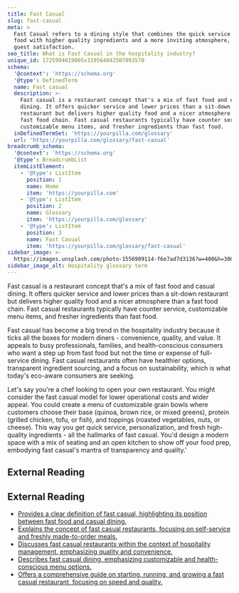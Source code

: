 ```yaml
---
title: Fast Casual
slug: fast-casual
meta: >
  Fast Casual refers to a dining style that combines the quick service of fast
  food with higher quality ingredients and a more inviting atmosphere, enhancing
  guest satisfaction.
seo_title: What is Fast Casual in the hospitality industry?
unique_id: 1725994619005x319564042507093570
schema:
  '@context': 'https://schema.org'
  '@type': DefinedTerm
  name: Fast casual
  description: >-
    Fast casual is a restaurant concept that's a mix of fast food and casual
    dining. It offers quicker service and lower prices than a sit-down
    restaurant but delivers higher quality food and a nicer atmosphere than a
    fast food chain. Fast casual restaurants typically have counter service,
    customizable menu items, and fresher ingredients than fast food.
  inDefinedTermSet: 'https://yourpilla.com/glossary'
  url: 'https://yourpilla.com/glossary/fast-casual'
breadcrumb_schema:
  '@context': 'https://schema.org'
  '@type': BreadcrumbList
  itemListElement:
    - '@type': ListItem
      position: 1
      name: Home
      item: 'https://yourpilla.com'
    - '@type': ListItem
      position: 2
      name: Glossary
      item: 'https://yourpilla.com/glossary'
    - '@type': ListItem
      position: 3
      name: Fast Casual
      item: 'https://yourpilla.com/glossary/fast-casual'
sidebar_image: >-
  https://images.unsplash.com/photo-1556909114-f6e7ad7d3136?w=400&h=300&fit=crop&auto=format
sidebar_image_alt: Hospitality glossary term
---
```


Fast casual is a restaurant concept that's a mix of fast food and casual dining. It offers quicker service and lower prices than a sit-down restaurant but delivers higher quality food and a nicer atmosphere than a fast food chain. Fast casual restaurants typically have counter service, customizable menu items, and fresher ingredients than fast food.

Fast casual has become a big trend in the hospitality industry because it ticks all the boxes for modern diners - convenience, quality, and value. It appeals to busy professionals, families, and health-conscious consumers who want a step up from fast food but not the time or expense of full-service dining. Fast casual restaurants often have healthier options, transparent ingredient sourcing, and a focus on sustainability, which is what today's eco-aware consumers are seeking.

Let's say you're a chef looking to open your own restaurant. You might consider the fast casual model for lower operational costs and wider appeal. You could create a menu of customizable grain bowls where customers choose their base (quinoa, brown rice, or mixed greens), protein (grilled chicken, tofu, or fish), and toppings (roasted vegetables, nuts, or cheese). This way you get quick service, personalization, and fresh high-quality ingredients - all the hallmarks of fast casual. You'd design a modern space with a mix of seating and an open kitchen to show off your food prep, embodying fast casual's mantra of transparency and quality.'

## External Reading



## External Reading

*   [Provides a clear definition of fast casual, highlighting its position between fast food and casual dining.](https://blackboxintelligence.com/resources/restaurant-glossary/fast-casual/)
*   [Explains the concept of fast casual restaurants, focusing on self-service and freshly made-to-order meals.](https://www.flipdish.com/us/resources/blog/what-is-a-fast-casual-restaurant)
*   [Discusses fast casual restaurants within the context of hospitality management, emphasizing quality and convenience.](https://library.fiveable.me/key-terms/hospitality-management/fast-casual-restaurants)
*   [Describes fast casual dining, emphasizing customizable and health-conscious menu options.](https://pos.toasttab.com/blog/on-the-line/fast-casual-dining)
*   [Offers a comprehensive guide on starting, running, and growing a fast casual restaurant, focusing on speed and quality.](https://www.onehubpos.com/blog/fast-casual-restaurants-a-complete-guide-to-start-run-and-grow)
